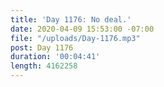 ```yaml
---
title: 'Day 1176: No deal.'
date: 2020-04-09 15:53:00 -07:00
file: "/uploads/Day-1176.mp3"
post: Day 1176
duration: '00:04:41'
length: 4162258
---
```


